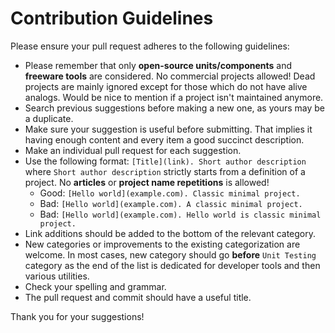# Contribution Guidelines

Please ensure your pull request adheres to the following guidelines:

- Please remember that only **open-source units/components** and **freeware tools** are considered. No commercial projects allowed! Dead projects are mainly ignored except for those which do not have alive analogs. Would be nice to mention if a project isn't maintained anymore.
- Search previous suggestions before making a new one, as yours may be a duplicate.
- Make sure your suggestion is useful before submitting. That implies it having enough content and every item a good succinct description.
- Make an individual pull request for each suggestion.
- Use the following format: `[Title](link). Short author description` where `Short author description` strictly starts from a definition of a project. No **articles** or **project name repetitions** is allowed!
	- Good: `[Hello world](example.com). Classic minimal project.`
	- Bad: `[Hello world](example.com). A classic minimal project.`
	- Bad: `[Hello world](example.com). Hello world is classic minimal project.`
- Link additions should be added to the bottom of the relevant category.
- New categories or improvements to the existing categorization are welcome. In most cases, new category should go **before** `Unit Testing` category as the end of the list is dedicated for developer tools and then various utilities.
- Check your spelling and grammar.
- The pull request and commit should have a useful title.

Thank you for your suggestions!